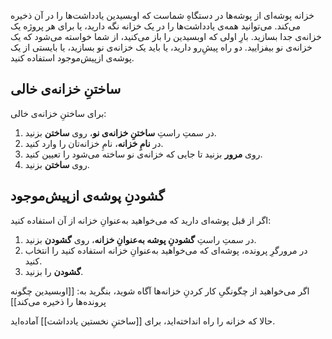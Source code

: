 
خزانه پوشه‌ای از پوشه‌ها در دستگاهِ شماست که اوبسیدین یادداشت‌ها را در آن ذخیره می‌کند. می‌توانید همه‌ی یادداشت‌ها را در یک خزانه نگه دارید، یا برای هر پروژه یک خزانه‌ی جدا بسازید.
بارِ اولی که اوبسیدین را باز می‌کنید، از شما خواسته می‌شود که یک خزانه‌ی نو بیفزایید. دو راه پیشِ‌رو دارید، یا باید یک خزانه‌ی نو بسازید، یا بایستی از یک پوشه‌ی ازپیش‌موجود استفاده کنید.
## ساختنِ خزانه‌ی خالی

برای ساختنِ خزانه‌ی خالی:
1. در سمتِ راستِ **ساختنِ خزانه‌ی نو**، روی **ساختن** بزنید.
2. در **نامِ خزانه**، نامِ خزانه‌تان را وارد کنید.
3. روی **مرور** بزنید تا جایی که خزانه‌ی نو ساخته می‌شود را تعیین کنید.
4. روی **ساختن** بزنید.
## گشودنِ پوشه‌ی ازپیش‌موجود

اگر از قبل پوشه‌ای دارید که می‌خواهید به‌عنوانِ خزانه از آن استفاده کنید:

1. در سمتِ راستِ **گشودنِ پوشه به‌عنوانِ خزانه**، روی **گشودن** بزنید.
2. در مرورگرِ پرونده، پوشه‌ای که می‌خواهید به‌عنوانِ خزانه استفاده کنید را انتخاب کنید.
3. **گشودن** را بزنید.

اگر می‌خواهید از چگونگیِ کار کردنِ خزانه‌ها آگاه شوید، بنگرید به: [[اوبسیدین چگونه پرونده‌ها را ذخیره می‌کند]]

حالا که خزانه را راه انداخته‌اید، برای [[ساختنِ نخستین یادداشت]] آماده‌اید.